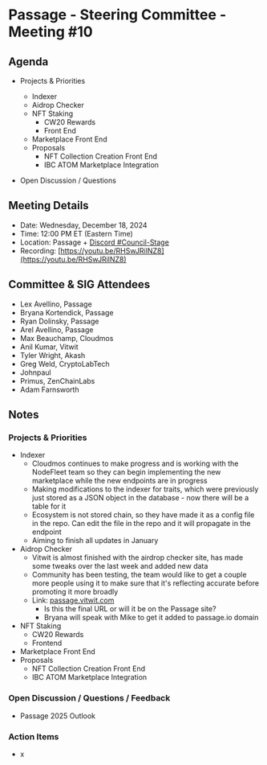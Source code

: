 # Passage - Steering Committee - Meeting #10

## Agenda
- Projects & Priorities
  - Indexer
  - Aidrop Checker
  - NFT Staking
    - CW20 Rewards
    - Front End
  - Marketplace Front End
  - Proposals
    - NFT Collection Creation Front End
    - IBC ATOM Marketplace Integration

- Open Discussion / Questions

## Meeting Details
- Date: Wednesday, December 18, 2024
- Time: 12:00 PM ET (Eastern Time)
- Location: Passage + [Discord #Council-Stage](https://discord.gg/passage)
- Recording: [https://youtu.be/RHSwJRilNZ8](https://youtu.be/RHSwJRilNZ8)

## Committee & SIG Attendees
- Lex Avellino, Passage
- Bryana Kortendick, Passage
- Ryan Dolinsky, Passage
- Arel Avellino, Passage
- Max Beauchamp, Cloudmos
- Anil Kumar, Vitwit
- Tyler Wright, Akash
- Greg Weld, CryptoLabTech
- Johnpaul
- Primus, ZenChainLabs
- Adam Farnsworth

##  Notes
### Projects & Priorities
- Indexer
  - Cloudmos continues to make progress and is working with the NodeFleet team so they can begin implementing the new marketplace while the new endpoints are in progress
  - Making modifications to the indexer for traits, which were previously just stored as a JSON object in the database - now there will be a table for it
  - Ecosystem is not stored chain, so they have made it as a config file in the repo. Can edit the file in the repo and it will propagate in the endpoint
  - Aiming to finish all updates in January
- Aidrop Checker
  - Vitwit is almost finished with the airdrop checker site, has made some tweaks over the last week and added new data
  - Community has been testing, the team would like to get a couple more people using it to make sure that it's reflecting accurate before promoting it more broadly
  - Link: [passage.vitwit.com](https://passage.vitwit.com/)
    - Is this the final URL or will it be on the Passage site?
    - Bryana will speak with Mike to get it added to passage.io domain
- NFT Staking
  - CW20 Rewards
  - Frontend
- Marketplace Front End 
- Proposals
  - NFT Collection Creation Front End
  - IBC ATOM Marketplace Integration

### Open Discussion / Questions / Feedback
- Passage 2025 Outlook

### Action Items
- x
